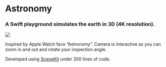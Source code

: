 # Astronomy
### A Swift playground simulates the earth in 3D (4K resolution).
![](https://cloud.githubusercontent.com/assets/6619146/24824613/93d9bbe6-1bdc-11e7-921b-156806963139.gif)


Inspired by Apple Watch face “Astronomy”. Camera is interactive as you can zoom in and out and rotate your inspection angle.

Developed using [SceneKit](https://developer.apple.com/reference/scenekit) under 200 lines of code.


